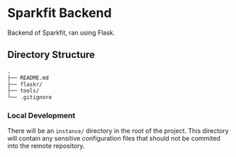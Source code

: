 # Sparkfit Backend

Backend of Sparkfit, ran using Flask.

## Directory Structure

```txt
.
├── README.md
├── flaskr/
├── tools/
└── .gitignore
```

### Local Development

There will be an `instance/` directory in the root of the project. This directory will contain any sensitive configuration files that should not be commited into the remote repository.
